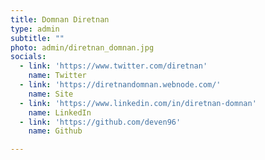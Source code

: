 ```yaml
---
title: Domnan Diretnan
type: admin
subtitle: ""
photo: admin/diretnan_domnan.jpg
socials:
  - link: 'https://www.twitter.com/diretnan'
    name: Twitter
  - link: 'https://diretnandomnan.webnode.com/'
    name: Site
  - link: 'https://www.linkedin.com/in/diretnan-domnan'
    name: LinkedIn
  - link: 'https://github.com/deven96'
    name: Github

---
```

